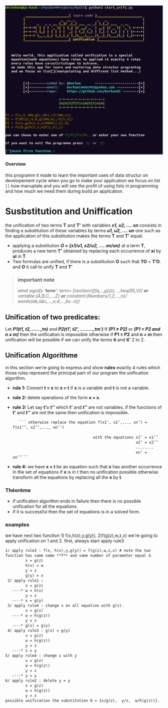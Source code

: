 ![unify1](screenshot/unify1.png)                                          
#### Overview
this programm it made to learn the important uses of data structur on developement cycle when you go to make your application
we focus on list `[]` how manuplate and you will see the profit of using lists in programming and how much we need them during
build an application.

# Susbstitution and Uniffication

the unification of two terms **T** and **T'** with variables ***x1, x2, .... xn*** consists in finding a substitution of these
variables by terms ***u1, u2, .... un*** one such as the application
of this substitution makes the terms **T** and **T'** equal.
- applying a substitution ***O = {x1/u1, x2/u2, .... xn/un}*** at a term **T**, produces a new term **T'** obtained by
  replacing each occurrence of **xi** by **ui** in **T**.
- Two formulas are unified, if there is a substitution **O** such that **TO** = **T’O**. 
 and **O** it call to unify **T** and **T’**
>### important note
> *what signify '**term**': term= function/{f(a,..,g(z)),...,heq(55,V)} **or** variable:{A,B,C,...,Z} **or** constant:{Numbers{1,2,...,n}/ words{ab,abc,...,e,d,...,bc..n}}*
## Unification of two predicates:
Let ***P1(t1, t2, ......,tn)*** and ***P2(t1’, t2’, .........,tm’)***
If ***(P1 ≠ P2)*** or ***(P1 = P2 and n ≠ m)*** then the unification is impossible
otherwise if **P1 = P2** and **n = m** then unification will be possible if we
can unify the terms **ti** and **ti’** 2 to 2.
## Unification Algorithme
in this section we're going to express and show **rules** exactly 4 rules which those rules represent the principal part of our program the unification algorithm.
- **rule 1:** Convert **t = x** to **x = t** if **x** is a variable and **t** is not a variable.
- **rule 2:** delete operations of the form **x = x**.
- **rule 3:** Let say **t’= t’’** which **t’** and **t’’** are not variables, if the functions of **t'** and **t''** are not the same then unification is impossible. 

         ``` otherwise replace the equation f(x1’, x2’,..., xn’) = f(x1’’, x2’’,..., xn’')
         
                                          with the equations x1’ = x1’’
                                                             x2’ = x2’’
                                                             ........
                                                             xn’ = xn’’```
- **rule 4:** we have **x = t** be an equation such that **x** has another occurrence in the set of equations if **x** is in t then no unification possible otherwise transform all the equations by replacing all the **x** by **t**.                                                          
### Théorème 
- if unification algorithm ends in failure then there is no possible unification for all the equations.
- if it is successful then the set of equations is in a solved form.
### examples
we have next two function 1) f(x,h(x),y,g(y)), 2)f(g(z),w,z,x) we're going to apply unification on 1 and  2.
first, always start apply rule3
```
1/ apply rule3 : f(x, h(x),y,g(y)) = f(g(z),w,z,x) # note the two function has same name **f** and same number of parameter equal 4.
         x = g(z)
         h(x) = w
         y = z
         g(y) = x
 2/ apply rule1 : 
         x = g(z)
   ----* w = h(x) 
         y = z
   ----* x = g(y) 
 3/ apply rule4 : change x on all equation with g(z).
         x = g(z)
   ----* w = h(g(z)) 
         y = z
   ----* g(z) = g(y) 
 4/ apply rule3 : g(z) = g(y)
         x = g(z)
         w = h(g(z)) 
         y = z
   ----* z = y
5/ apply rule4 : change z with y
         x = g(z)
         w = h(g(z)) 
         y = z
   ----* y = y
6/ apply rule2 : delete y = y
         x = g(z)
         w = h(g(z)) 
         y = z
possible unification the substitution O = {x/g(z),  y/z,  w/h(g(z))}.
```
